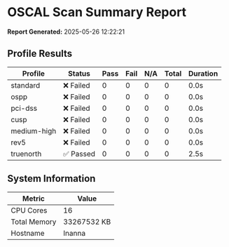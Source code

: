 # OSCAL Scan Summary Report

**Report Generated:** 2025-05-26 12:22:21

## Profile Results

| Profile | Status | Pass | Fail | N/A | Total | Duration |
|---------|--------|------|------|-----|-------|----------|
| standard | ❌ Failed | 0 | 0 | 0 | 0 | 0.0s |
| ospp | ❌ Failed | 0 | 0 | 0 | 0 | 0.0s |
| pci-dss | ❌ Failed | 0 | 0 | 0 | 0 | 0.0s |
| cusp | ❌ Failed | 0 | 0 | 0 | 0 | 0.0s |
| medium-high | ❌ Failed | 0 | 0 | 0 | 0 | 0.0s |
| rev5 | ❌ Failed | 0 | 0 | 0 | 0 | 0.0s |
| truenorth | ✅ Passed | 0 | 0 | 0 | 0 | 2.5s |

## System Information

| Metric | Value |
|--------|-------|
| CPU Cores | 16 |
| Total Memory | 33267532 KB |
| Hostname | Inanna |
